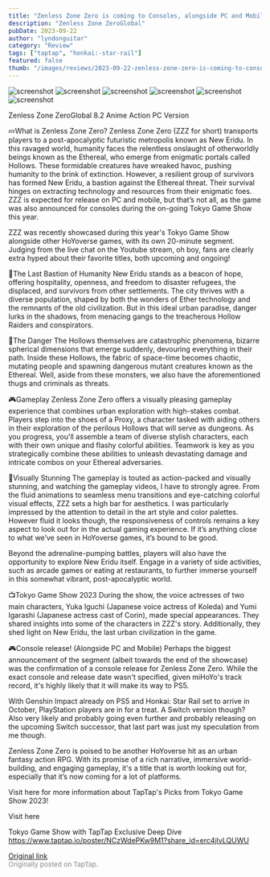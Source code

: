 ```yaml
---
title: "Zenless Zone Zero is coming to Consoles, alongside PC and Mobile! | TGS 2023"
description: "Zenless Zone ZeroGlobal"
pubDate: 2023-09-22
author: "lyndonguitar"
category: "Review"
tags: ["taptap", "honkai:-star-rail"]
featured: false
thumb: "/images/reviews/2023-09-22-zenless-zone-zero-is-coming-to-consoles-alongside-pc-and-mobile--tgs-2023-0.avif"
---
```


<div class="gallery">
  <img src="/images/reviews/2023-09-22-zenless-zone-zero-is-coming-to-consoles-alongside-pc-and-mobile--tgs-2023-0.avif" alt="screenshot" />
  <img src="/images/reviews/2023-09-22-zenless-zone-zero-is-coming-to-consoles-alongside-pc-and-mobile--tgs-2023-1.avif" alt="screenshot" />
  <img src="/images/reviews/2023-09-22-zenless-zone-zero-is-coming-to-consoles-alongside-pc-and-mobile--tgs-2023-2.avif" alt="screenshot" />
  <img src="/images/reviews/2023-09-22-zenless-zone-zero-is-coming-to-consoles-alongside-pc-and-mobile--tgs-2023-3.avif" alt="screenshot" />
  <img src="/images/reviews/2023-09-22-zenless-zone-zero-is-coming-to-consoles-alongside-pc-and-mobile--tgs-2023-4.avif" alt="screenshot" />
  <img src="/images/reviews/2023-09-22-zenless-zone-zero-is-coming-to-consoles-alongside-pc-and-mobile--tgs-2023-5.avif" alt="screenshot" />
</div>

Zenless Zone ZeroGlobal
8.2
Anime
Action
PC Version

💤What is Zenless Zone Zero?
Zenless Zone Zero (ZZZ for short) transports players to a post-apocalyptic futuristic metropolis known as New Eridu. In this ravaged world, humanity faces the relentless onslaught of otherworldly beings known as the Ethereal, who emerge from enigmatic portals called Hollows. These formidable creatures have wreaked havoc, pushing humanity to the brink of extinction. However, a resilient group of survivors has formed New Eridu, a bastion against the Ethereal threat. Their survival hinges on extracting technology and resources from their enigmatic foes. ZZZ is expected for release on PC and mobile, but that’s not all, as the game was also announced for consoles during the on-going Tokyo Game Show this year.

ZZZ was recently showcased during this year's Tokyo Game Show alongside other HoYoverse games, with its own 20-minute segment. Judging from the live chat on the Youtube stream, oh boy, fans are clearly extra hyped about their favorite titles, both upcoming and ongoing!

🏬The Last Bastion of Humanity
New Eridu stands as a beacon of hope, offering hospitality, openness, and freedom to disaster refugees, the displaced, and survivors from other settlements. The city thrives with a diverse population, shaped by both the wonders of Ether technology and the remnants of the old civilization. But in this ideal urban paradise, danger lurks in the shadows, from menacing gangs to the treacherous Hollow Raiders and conspirators.

🧟The Danger
The Hollows themselves are catastrophic phenomena, bizarre spherical dimensions that emerge suddenly, devouring everything in their path. Inside these Hollows, the fabric of space-time becomes chaotic, mutating people and spawning dangerous mutant creatures known as the Ethereal. Well, aside from these monsters, we also have the aforementioned thugs and criminals as threats.

🎮Gameplay
Zenless Zone Zero offers a visually pleasing gameplay experience that combines urban exploration with high-stakes combat. Players step into the shoes of a Proxy, a character tasked with aiding others in their exploration of the perilous Hollows that will serve as dungeons. As you progress, you'll assemble a team of diverse stylish characters, each with their own unique and flashy colorful abilities. Teamwork is key as you strategically combine these abilities to unleash devastating damage and intricate combos on your Ethereal adversaries.

🎨Visually Stunning
The gameplay is touted as action-packed and visually stunning, and watching the gameplay videos, I have to strongly agree. From the fluid animations to seamless menu transitions and eye-catching colorful visual effects, ZZZ sets a high bar for aesthetics. I was particularly impressed by the attention to detail in the art style and color palettes. However fluid it looks though, the responsiveness of controls remains a key aspect to look out for in the actual gaming experience. If it’s anything close to what we’ve seen in HoYoverse games, it’s bound to be good.

Beyond the adrenaline-pumping battles, players will also have the opportunity to explore New Eridu itself. Engage in a variety of side activities, such as arcade games or eating at restaurants, to further immerse yourself in this somewhat vibrant, post-apocalyptic world.

📺Tokyo Game Show 2023
During the show, the voice actresses of two main characters, Yuka Iguchi (Japanese voice actress of Koleda) and Yumi Igarashi (Japanese actress cast of Corin), made special appearances. They shared insights into some of the characters in ZZZ's story. Additionally, they shed light on New Eridu, the last urban civilization in the game.

🎮Console release! (Alongside PC and Mobile)
Perhaps the biggest announcement of the segment (albeit towards the end of the showcase) was the confirmation of a console release for Zenless Zone Zero. While the exact console and release date wasn't specified, given miHoYo's track record, it's highly likely that it will make its way to PS5.

With Genshin Impact already on PS5 and Honkai: Star Rail set to arrive in October, PlayStation players are in for a treat. A Switch version though? Also very likely and probably going even further and probably releasing on the upcoming Switch successor, that last part was just my speculation from me though.

Zenless Zone Zero is poised to be another HoYoverse hit as an urban fantasy action RPG. With its promise of a rich narrative, immersive world-building, and engaging gameplay, it's a title that is worth looking out for, especially that it’s now coming for a lot of platforms.

Visit here for more information about TapTap's Picks from Tokyo Game Show 2023!

Visit here

Tokyo Game Show with TapTap Exclusive Deep Dive
https://www.taptap.io/poster/NCzWdePKw9M1?share_id=erc4jlvLQUWU

[Original link](https://www.taptap.io/post/6334021)<br><span style="font-size: 0.95em; color: #888;">Originally posted on TapTap.</span>
